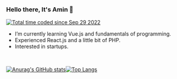 <h3>Hello there, It's Amin 👋</h3>
<p>
<a href="https://wakatime.com/@06ea4e7e-6a57-40c1-ad9c-151ac361c86e"><img src="https://wakatime.com/badge/user/06ea4e7e-6a57-40c1-ad9c-151ac361c86e.svg" alt="Total time coded since Sep 29 2022" />
</a>
</p>

-  I’m currently learning Vue.js and fundamentals of programming.
-  Experienced React.js and a little bit of PHP.
-  Interested in startups.

<br/>

<a href="https://github.com/MA-Mahmudi">
  
![Anurag's GitHub stats](https://github-readme-stats.vercel.app/api?username=ma-mahmudi&show_icons=true&theme=github_dark&hide_border=true&card_width=500&count_private=true)![Top Langs](https://github-readme-stats.vercel.app/api/top-langs/?username=ma-mahmudi&layout=compact&theme=github_dark&hide_border=true&card_width=450)
  
</a>
